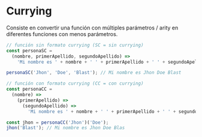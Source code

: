 # Currying
Consiste en convertir una función con múltiples parámetros / arity en diferentes funciones con menos parámetros.

```javascript
// función sin formato currying (SC = sin currying)
const personaSC =
  (nombre, primerApellido, segundoApellido) =>
    'Mi nombre es ' + nombre + ' ' + primerApellido + ' ' + segundoApellido;

personaSC('Jhon', 'Doe', 'Blast'); // Mi nombre es Jhon Doe Blast

// función con formato currying (CC = con currying)
const personaCC =
  (nombre) =>
    (primerApellido) =>
      (segundoApellido) =>
        'Mi nombre es ' + nombre + ' ' + primerApellido + ' ' + segundoApellido;

const jhon = personaCC('Jhon')('Doe');
jhon('Blast'); // Mi nombre es Jhon Doe Blas
```